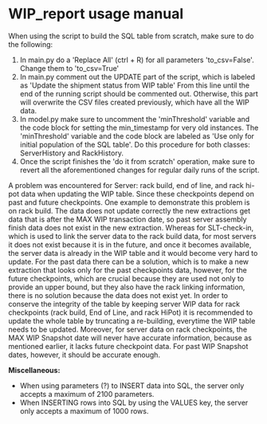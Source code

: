 # WIP_report usage manual

When using the script to build the SQL table from scratch, make sure to do the following:

1. In main.py do a 'Replace All' (ctrl + R) for all parameters 'to_csv=False'. Change them to 'to_csv=True'
2. In main.py comment out the UPDATE part of the script, which is labeled as 'Update the shipment status from WIP table'
   From this line until the end of the running script should be commented out. Otherwise, this part will overwrite the
   CSV files created previously, which have all the WIP data.
3. In model.py make sure to uncomment the 'minThreshold' variable and the code block for setting the min_timestamp for
   very old instances. The 'minThreshold' variable and the code block are labeled as
   'Use only for initial population of the SQL table'. Do this procedure for both classes: ServerHistory and
   RackHistory.
4. Once the script finishes the 'do it from scratch' operation, make sure to revert all the aforementioned changes for
   regular daily runs of the script.


A problem was encountered for Server: rack build, end of line, and rack hi-pot data when updating the WIP table. Since
these checkpoints depend on past and future checkpoints. One example to demonstrate this problem is on rack build. The
data does not update correctly the new extractions get data that is after the MAX WIP transaction date, so past
server assembly finish data does not exist in the new extraction. Whereas for SLT-check-in, which is used to link the
server data to the rack build data, for most servers it does not exist because it is in the future, and once it becomes
available, the server data is already in the WIP table and it would become very hard to update. For the past data there
can be a solution, which is to make a new extraction that looks only for the past checkpoints data, however, for the
future checkpoints, which are crucial because they are used not only to provide an upper bound, but they also have
the rack linking information, there is no solution because the data does not exist yet. In order to conserve the
integrity of the table by keeping server WIP data for rack checkpoints (rack build, End of Line, and rack HiPot) it is
recommended to update the whole table by truncating a re-building, everytime the WIP table needs to be updated.
Moreover, for server data on rack checkpoints, the MAX WIP Snapshot date will never have accurate information, because
as mentioned earlier, it lacks future checkpoint data. For past WIP Snapshot dates, however, it should be accurate
enough.


**Miscellaneous:**
- When using parameters (?) to INSERT data into SQL, the server only accepts a maximum of 2100 parameters.
- When INSERTING rows into SQL by using the VALUES key, the server only accepts a maximum of 1000 rows.
